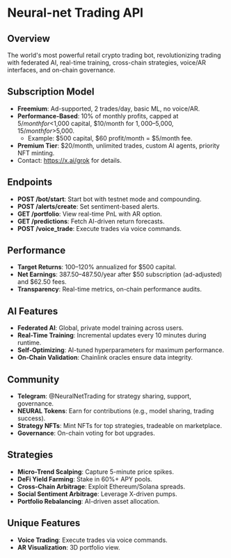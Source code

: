 # Neural-net Trading API

## Overview
The world's most powerful retail crypto trading bot, revolutionizing trading with federated AI, real-time training, cross-chain strategies, voice/AR interfaces, and on-chain governance.

## Subscription Model
- **Freemium**: Ad-supported, 2 trades/day, basic ML, no voice/AR.
- **Performance-Based**: 10% of monthly profits, capped at $5/month for <$1,000 capital, $10/month for $1,000–$5,000, $15/month for >$5,000.
  - Example: $500 capital, $60 profit/month = $5/month fee.
- **Premium Tier**: $20/month, unlimited trades, custom AI agents, priority NFT minting.
- Contact: https://x.ai/grok for details.

## Endpoints
- **POST /bot/start**: Start bot with testnet mode and compounding.
- **POST /alerts/create**: Set sentiment-based alerts.
- **GET /portfolio**: View real-time PnL with AR option.
- **GET /predictions**: Fetch AI-driven return forecasts.
- **POST /voice_trade**: Execute trades via voice commands.

## Performance
- **Target Returns**: 100–120% annualized for $500 capital.
- **Net Earnings**: $387.50–$487.50/year after $50 subscription (ad-adjusted) and $62.50 fees.
- **Transparency**: Real-time metrics, on-chain performance audits.

## AI Features
- **Federated AI**: Global, private model training across users.
- **Real-Time Training**: Incremental updates every 10 minutes during runtime.
- **Self-Optimizing**: AI-tuned hyperparameters for maximum performance.
- **On-Chain Validation**: Chainlink oracles ensure data integrity.

## Community
- **Telegram**: @NeuralNetTrading for strategy sharing, support, governance.
- **NEURAL Tokens**: Earn for contributions (e.g., model sharing, trading success).
- **Strategy NFTs**: Mint NFTs for top strategies, tradeable on marketplace.
- **Governance**: On-chain voting for bot upgrades.

## Strategies
- **Micro-Trend Scalping**: Capture 5-minute price spikes.
- **DeFi Yield Farming**: Stake in 60%+ APY pools.
- **Cross-Chain Arbitrage**: Exploit Ethereum/Solana spreads.
- **Social Sentiment Arbitrage**: Leverage X-driven pumps.
- **Portfolio Rebalancing**: AI-driven asset allocation.

## Unique Features
- **Voice Trading**: Execute trades via voice commands.
- **AR Visualization**: 3D portfolio view.
